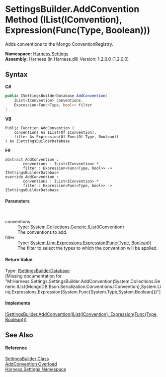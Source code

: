 # SettingsBuilder.AddConvention Method (IList(IConvention), Expression(Func(Type, Boolean)))
 

Adds conventions to the Mongo ConventionRegistry.

**Namespace:**&nbsp;<a href="71b20054-d355-35ae-710d-5484ba2d4fce">Harness.Settings</a><br />**Assembly:**&nbsp;Harness (in Harness.dll) Version: 1.2.0.0 (1.2.0.0)

## Syntax

**C#**<br />
``` C#
public ISettingsBuilderDatabase AddConvention(
	IList<IConvention> conventions,
	Expression<Func<Type, bool>> filter
)
```

**VB**<br />
``` VB
Public Function AddConvention ( 
	conventions As IList(Of IConvention),
	filter As Expression(Of Func(Of Type, Boolean))
) As ISettingsBuilderDatabase
```

**F#**<br />
``` F#
abstract AddConvention : 
        conventions : IList<IConvention> * 
        filter : Expression<Func<Type, bool>> -> ISettingsBuilderDatabase 
override AddConvention : 
        conventions : IList<IConvention> * 
        filter : Expression<Func<Type, bool>> -> ISettingsBuilderDatabase 
```


#### Parameters
&nbsp;<dl><dt>conventions</dt><dd>Type: <a href="http://msdn2.microsoft.com/en-us/library/5y536ey6" target="_blank">System.Collections.Generic.IList</a>(IConvention)<br />The conventions to add.</dd><dt>filter</dt><dd>Type: <a href="http://msdn2.microsoft.com/en-us/library/bb335710" target="_blank">System.Linq.Expressions.Expression</a>(<a href="http://msdn2.microsoft.com/en-us/library/bb549151" target="_blank">Func</a>(<a href="http://msdn2.microsoft.com/en-us/library/42892f65" target="_blank">Type</a>, <a href="http://msdn2.microsoft.com/en-us/library/a28wyd50" target="_blank">Boolean</a>))<br />The filter to select the types to which the convention will be applied.</dd></dl>

#### Return Value
Type: <a href="75d9f247-455c-fa92-5173-9d41d14c2b82">ISettingsBuilderDatabase</a><br />\[Missing <returns> documentation for "M:Harness.Settings.SettingsBuilder.AddConvention(System.Collections.Generic.IList{MongoDB.Bson.Serialization.Conventions.IConvention},System.Linq.Expressions.Expression{System.Func{System.Type,System.Boolean}})"\]

#### Implements
<a href="bbf93007-ee5b-4a04-8f65-f2324d851e13">ISettingsBuilder.AddConvention(IList(IConvention), Expression(Func(Type, Boolean)))</a><br />

## See Also


#### Reference
<a href="4372e2fd-49d0-eab3-c580-8409deaf89ae">SettingsBuilder Class</a><br /><a href="b401323b-437d-e3d1-7a58-b9086b62e968">AddConvention Overload</a><br /><a href="71b20054-d355-35ae-710d-5484ba2d4fce">Harness.Settings Namespace</a><br />